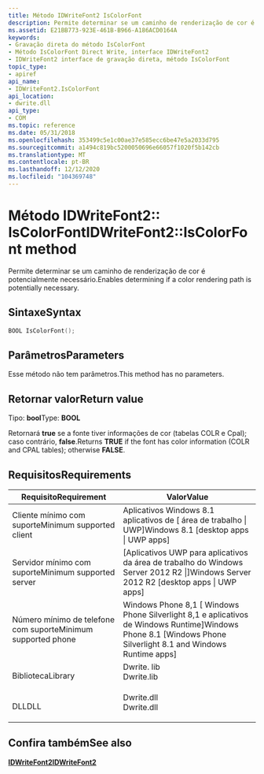 ```yaml
---
title: Método IDWriteFont2 IsColorFont
description: Permite determinar se um caminho de renderização de cor é potencialmente necessário.
ms.assetid: E21BB773-923E-461B-B966-A186ACD0164A
keywords:
- Gravação direta do método IsColorFont
- Método IsColorFont Direct Write, interface IDWriteFont2
- IDWriteFont2 interface de gravação direta, método IsColorFont
topic_type:
- apiref
api_name:
- IDWriteFont2.IsColorFont
api_location:
- dwrite.dll
api_type:
- COM
ms.topic: reference
ms.date: 05/31/2018
ms.openlocfilehash: 353499c5e1c00ae37e585ecc6be47e5a2033d795
ms.sourcegitcommit: a1494c819bc5200050696e66057f1020f5b142cb
ms.translationtype: MT
ms.contentlocale: pt-BR
ms.lasthandoff: 12/12/2020
ms.locfileid: "104369748"
---
```

# <a name="idwritefont2iscolorfont-method"></a><span data-ttu-id="f0095-106">Método IDWriteFont2:: IsColorFont</span><span class="sxs-lookup"><span data-stu-id="f0095-106">IDWriteFont2::IsColorFont method</span></span>

<span data-ttu-id="f0095-107">Permite determinar se um caminho de renderização de cor é potencialmente necessário.</span><span class="sxs-lookup"><span data-stu-id="f0095-107">Enables determining if a color rendering path is potentially necessary.</span></span>

## <a name="syntax"></a><span data-ttu-id="f0095-108">Sintaxe</span><span class="sxs-lookup"><span data-stu-id="f0095-108">Syntax</span></span>


```C++
BOOL IsColorFont();
```



## <a name="parameters"></a><span data-ttu-id="f0095-109">Parâmetros</span><span class="sxs-lookup"><span data-stu-id="f0095-109">Parameters</span></span>

<span data-ttu-id="f0095-110">Esse método não tem parâmetros.</span><span class="sxs-lookup"><span data-stu-id="f0095-110">This method has no parameters.</span></span>

## <a name="return-value"></a><span data-ttu-id="f0095-111">Retornar valor</span><span class="sxs-lookup"><span data-stu-id="f0095-111">Return value</span></span>

<span data-ttu-id="f0095-112">Tipo: **bool**</span><span class="sxs-lookup"><span data-stu-id="f0095-112">Type: **BOOL**</span></span>

<span data-ttu-id="f0095-113">Retornará **true** se a fonte tiver informações de cor (tabelas COLR e Cpal); caso contrário, **false**.</span><span class="sxs-lookup"><span data-stu-id="f0095-113">Returns **TRUE** if the font has color information (COLR and CPAL tables); otherwise **FALSE**.</span></span>

## <a name="requirements"></a><span data-ttu-id="f0095-114">Requisitos</span><span class="sxs-lookup"><span data-stu-id="f0095-114">Requirements</span></span>



| <span data-ttu-id="f0095-115">Requisito</span><span class="sxs-lookup"><span data-stu-id="f0095-115">Requirement</span></span> | <span data-ttu-id="f0095-116">Valor</span><span class="sxs-lookup"><span data-stu-id="f0095-116">Value</span></span> |
|-------------------------------------|-----------------------------------------------------------------------------------------|
| <span data-ttu-id="f0095-117">Cliente mínimo com suporte</span><span class="sxs-lookup"><span data-stu-id="f0095-117">Minimum supported client</span></span><br/> | <span data-ttu-id="f0095-118">Aplicativos Windows 8.1 aplicativos de \[ área de trabalho \| UWP\]</span><span class="sxs-lookup"><span data-stu-id="f0095-118">Windows 8.1 \[desktop apps \| UWP apps\]</span></span><br/>                                     |
| <span data-ttu-id="f0095-119">Servidor mínimo com suporte</span><span class="sxs-lookup"><span data-stu-id="f0095-119">Minimum supported server</span></span><br/> | <span data-ttu-id="f0095-120">\[Aplicativos UWP para aplicativos da área de trabalho do Windows Server 2012 R2 \|\]</span><span class="sxs-lookup"><span data-stu-id="f0095-120">Windows Server 2012 R2 \[desktop apps \| UWP apps\]</span></span><br/>                          |
| <span data-ttu-id="f0095-121">Número mínimo de telefone com suporte</span><span class="sxs-lookup"><span data-stu-id="f0095-121">Minimum supported phone</span></span><br/>  | <span data-ttu-id="f0095-122">Windows Phone 8,1 \[ Windows Phone Silverlight 8,1 e aplicativos de Windows Runtime\]</span><span class="sxs-lookup"><span data-stu-id="f0095-122">Windows Phone 8.1 \[Windows Phone Silverlight 8.1 and Windows Runtime apps\]</span></span><br/> |
| <span data-ttu-id="f0095-123">Biblioteca</span><span class="sxs-lookup"><span data-stu-id="f0095-123">Library</span></span><br/>                  | <dl> <span data-ttu-id="f0095-124"><dt>Dwrite. lib</dt></span><span class="sxs-lookup"><span data-stu-id="f0095-124"><dt>Dwrite.lib</dt></span></span> </dl>   |
| <span data-ttu-id="f0095-125">DLL</span><span class="sxs-lookup"><span data-stu-id="f0095-125">DLL</span></span><br/>                      | <dl> <span data-ttu-id="f0095-126"><dt>Dwrite.dll</dt></span><span class="sxs-lookup"><span data-stu-id="f0095-126"><dt>Dwrite.dll</dt></span></span> </dl>   |



## <a name="see-also"></a><span data-ttu-id="f0095-127">Confira também</span><span class="sxs-lookup"><span data-stu-id="f0095-127">See also</span></span>

<dl> <dt>

[<span data-ttu-id="f0095-128">**IDWriteFont2**</span><span class="sxs-lookup"><span data-stu-id="f0095-128">**IDWriteFont2**</span></span>](idwritefont2.md)
</dt> </dl>

 

 






